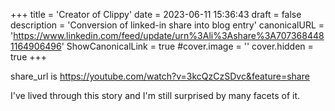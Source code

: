 +++
title = 'Creator of Clippy'
date = 2023-06-11 15:36:43
draft = false
description = 'Conversion of linked-in share into blog entry'
canonicalURL = 'https://www.linkedin.com/feed/update/urn%3Ali%3Ashare%3A7073684481164906496'
ShowCanonicalLink = true
#cover.image = ''
cover.hidden = true
+++

share_url is https://youtube.com/watch?v=3kcQzCzSDvc&feature=share

I've lived through this story and I'm still surprised by many facets of it.

